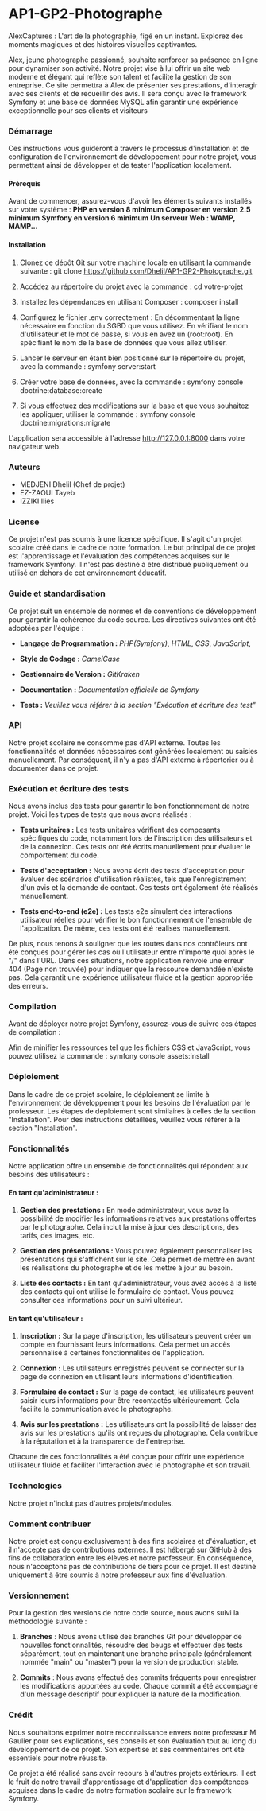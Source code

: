 # AP1-GP2-Photographe

AlexCaptures : L'art de la photographie, figé en un instant. Explorez des moments magiques et des histoires visuelles captivantes.

Alex, jeune photographe passionné, souhaite renforcer sa présence en ligne pour dynamiser son activité. Notre projet vise à lui offrir un site web moderne et élégant qui reflète son talent et facilite la gestion de son entreprise. Ce site permettra à Alex de présenter ses prestations, d'interagir avec ses clients et de recueillir des avis. Il sera conçu avec le framework Symfony et une base de données MySQL afin garantir une expérience exceptionnelle pour ses clients et visiteurs


### Démarrage

Ces instructions vous guideront à travers le processus d'installation et de configuration de l'environnement de développement pour notre projet, vous permettant ainsi de développer et de tester l'application localement.

  #### Prérequis

  Avant de commencer, assurez-vous d'avoir les éléments suivants installés sur votre système :
    **PHP en version 8 minimum**
    **Composer en version 2.5 minimum**
    **Symfony en version 6 minimum**
    **Un serveur Web : WAMP, MAMP...**

  #### Installation

  1. Clonez ce dépôt Git sur votre machine locale en utilisant la commande suivante :
    git clone https://github.com/Dhelil/AP1-GP2-Photographe.git

  2. Accédez au répertoire du projet avec la commande :
     cd votre-projet
     
  3. Installez les dépendances en utilisant Composer :
     composer install
     
  4. Configurez le fichier .env correctement :
     En décommentant la ligne nécessaire en fonction du SGBD que vous utilisez.
     En vérifiant le nom d'utilisateur et le mot de passe, si vous en avez un (root:root).
     En spécifiant le nom de la base de données que vous allez utiliser.

  6. Lancer le serveur en étant bien positionné sur le répertoire du projet, avec la commande :
     symfony server:start

  7. Créer votre base de données, avec la commande :
     symfony console doctrine:database:create

  8. Si vous effectuez des modifications sur la base et que vous souhaitez les appliquer, utiliser la commande :
     symfony console doctrine:migrations:migrate


  L'application sera accessible à l'adresse http://127.0.0.1:8000 dans votre navigateur web.                                                                                           

### Auteurs

- MEDJENI Dhelil (Chef de projet)
- EZ-ZAOUI Tayeb
- IZZIKI Ilies

### License

Ce projet n'est pas soumis à une licence spécifique. Il s'agit d'un projet scolaire créé dans le cadre de notre formation. Le but principal de ce projet est l'apprentissage et l'évaluation des compétences acquises sur le framework Symfony. Il n'est pas destiné à être distribué publiquement ou utilisé en dehors de cet environnement éducatif.


### Guide et standardisation

Ce projet suit un ensemble de normes et de conventions de développement pour garantir la cohérence du code source. Les directives suivantes ont été adoptées par l'équipe :

- **Langage de Programmation :**
  _PHP(Symfony)_,
  _HTML_,
  _CSS_,
  _JavaScript_,

- **Style de Codage :** _CamelCase_

- **Gestionnaire de Version :** _GitKraken_

- **Documentation :** _Documentation officielle de Symfony_

- **Tests :** _Veuillez vous référer à la section "Exécution et écriture des test"_
  

### API

Notre projet scolaire ne consomme pas d'API externe. Toutes les fonctionnalités et données nécessaires sont générées localement ou saisies manuellement. Par conséquent, il n'y a pas d'API externe à répertorier ou à documenter dans ce projet.


### Exécution et écriture des tests

Nous avons inclus des tests pour garantir le bon fonctionnement de notre projet. Voici les types de tests que nous avons réalisés :

- **Tests unitaires :** Les tests unitaires vérifient des composants spécifiques du code, notamment lors de l'inscription des utilisateurs et de la connexion. Ces tests ont été écrits manuellement pour évaluer le comportement du code.

- **Tests d'acceptation :** Nous avons écrit des tests d'acceptation pour évaluer des scénarios d'utilisation réalistes, tels que l'enregistrement d'un avis et la demande de contact. Ces tests ont également été réalisés manuellement.

- **Tests end-to-end (e2e) :** Les tests e2e simulent des interactions utilisateur réelles pour vérifier le bon fonctionnement de l'ensemble de l'application. De même, ces tests ont été réalisés manuellement.

De plus, nous tenons à souligner que les routes dans nos contrôleurs ont été conçues pour gérer les cas où l'utilisateur entre n'importe quoi après le "/" dans l'URL. Dans ces situations, notre application renvoie une erreur 404 (Page non trouvée) pour indiquer que la ressource demandée n'existe pas. Cela garantit une expérience utilisateur fluide et la gestion appropriée des erreurs.


### Compilation

Avant de déployer notre projet Symfony, assurez-vous de suivre ces étapes de compilation :

Afin de minifier les ressources tel que les fichiers CSS et JavaScript, vous pouvez utilisez la commande :
  symfony console assets:install


### Déploiement

Dans le cadre de ce projet scolaire, le déploiement se limite à l'environnement de développement pour les besoins de l'évaluation par le professeur. Les étapes de déploiement sont similaires à celles de la section "Installation". Pour des instructions détaillées, veuillez vous référer à la section "Installation".

### Fonctionnalités

Notre application offre un ensemble de fonctionnalités qui répondent aux besoins des utilisateurs :

#### En tant qu'administrateur :

1. **Gestion des prestations :** En mode administrateur, vous avez la possibilité de modifier les informations relatives aux prestations offertes par le photographe. Cela inclut la mise à jour des descriptions, des tarifs, des images, etc.

2. **Gestion des présentations :** Vous pouvez également personnaliser les présentations qui s'affichent sur le site. Cela permet de mettre en avant les réalisations du photographe et de les mettre à jour au besoin.

3. **Liste des contacts :** En tant qu'administrateur, vous avez accès à la liste des contacts qui ont utilisé le formulaire de contact. Vous pouvez consulter ces informations pour un suivi ultérieur.

#### En tant qu'utilisateur :

1. **Inscription :** Sur la page d'inscription, les utilisateurs peuvent créer un compte en fournissant leurs informations. Cela permet un accès personnalisé à certaines fonctionnalités de l'application.

2. **Connexion :** Les utilisateurs enregistrés peuvent se connecter sur la page de connexion en utilisant leurs informations d'identification.

3. **Formulaire de contact :** Sur la page de contact, les utilisateurs peuvent saisir leurs informations pour être recontactés ultérieurement. Cela facilite la communication avec le photographe.

4. **Avis sur les prestations :** Les utilisateurs ont la possibilité de laisser des avis sur les prestations qu'ils ont reçues du photographe. Cela contribue à la réputation et à la transparence de l'entreprise.

Chacune de ces fonctionnalités a été conçue pour offrir une expérience utilisateur fluide et faciliter l'interaction avec le photographe et son travail.

### Technologies 

Notre projet n'inclut pas d'autres projets/modules. 

### Comment contribuer

Notre projet est conçu exclusivement à des fins scolaires et d'évaluation, et il n'accepte pas de contributions externes. Il est hébergé sur GitHub à des fins de collaboration entre les élèves et notre professeur. En conséquence, nous n'acceptons pas de contributions de tiers pour ce projet. Il est destiné uniquement à être soumis à notre professeur aux fins d'évaluation.

### Versionnement

Pour la gestion des versions de notre code source, nous avons suivi la méthodologie suivante :

1. **Branches** : Nous avons utilisé des branches Git pour développer de nouvelles fonctionnalités, résoudre des beugs et effectuer des tests séparément, tout en maintenant une branche principale (généralement nommée "main" ou "master") pour la version de production stable.
   
2. **Commits** : Nous avons effectué des commits fréquents pour enregistrer les modifications apportées au code. Chaque commit a été accompagné d'un message descriptif pour expliquer la nature de la modification.


### Crédit

Nous souhaitons exprimer notre reconnaissance envers notre professeur M Gaulier pour ses explications, ses conseils et son évaluation tout au long du développement de ce projet. Son expertise et ses commentaires ont été essentiels pour notre réussite.

Ce projet a été réalisé sans avoir recours à d'autres projets extérieurs. Il est le fruit de notre travail d'apprentissage et d'application des compétences acquises dans le cadre de notre formation scolaire sur le framework Symfony.


